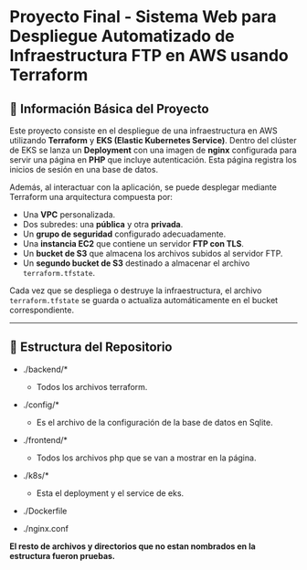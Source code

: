 # Proyecto Final - Sistema Web para Despliegue Automatizado de Infraestructura FTP en AWS usando Terraform

## 📌 Información Básica del Proyecto

Este proyecto consiste en el despliegue de una infraestructura en AWS utilizando **Terraform** y **EKS (Elastic Kubernetes Service)**. Dentro del clúster de EKS se lanza un **Deployment** con una imagen de **nginx** configurada para servir una página en **PHP** que incluye autenticación. Esta página registra los inicios de sesión en una base de datos.

Además, al interactuar con la aplicación, se puede desplegar mediante Terraform una arquitectura compuesta por:

- Una **VPC** personalizada.
- Dos subredes: una **pública** y otra **privada**.
- Un **grupo de seguridad** configurado adecuadamente.
- Una **instancia EC2** que contiene un servidor **FTP con TLS**.
- Un **bucket de S3** que almacena los archivos subidos al servidor FTP.
- Un **segundo bucket de S3** destinado a almacenar el archivo `terraform.tfstate`.

Cada vez que se despliega o destruye la infraestructura, el archivo `terraform.tfstate` se guarda o actualiza automáticamente en el bucket correspondiente.

---

## 📁 Estructura del Repositorio

* ./backend/*
    * Todos los archivos terraform.

* ./config/*
    * Es el archivo de la configuración de la base de datos en Sqlite.

* ./frontend/*
    * Todos los archivos php que se van a mostrar en la página.

* ./k8s/*
    * Esta el deployment y el service de eks.

* ./Dockerfile

* ./nginx.conf

**El resto de archivos y directorios que no estan nombrados en la estructura fueron pruebas.**
